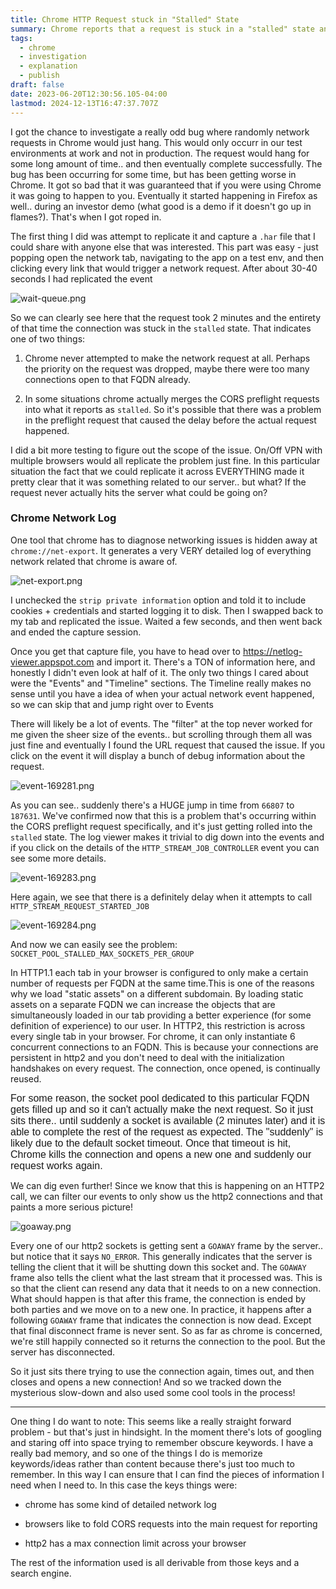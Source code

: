 ```yaml
---
title: Chrome HTTP Request stuck in "Stalled" State
summary: Chrome reports that a request is stuck in a "stalled" state and I try and figure out why
tags:
  - chrome
  - investigation
  - explanation
  - publish
draft: false
date: 2023-06-20T12:30:56.105-04:00
lastmod: 2024-12-13T16:47:37.707Z
---
```


I got the chance to investigate a really odd bug where randomly network requests in Chrome would just hang. This would only occurr in our test environments at work and not in production. The request would hang for some long amount of time.. and then eventually complete successfully. The bug has been occurring for some time, but has been getting worse in Chrome. It got so bad that it was guaranteed that if you were using Chrome it was going to happen to you. Eventually it started happening in Firefox as well.. during an investor demo (what good is a demo if it doesn't go up in flames?). That's when I got roped in.

The first thing I did was attempt to replicate it and capture a `.har` file that I could share with anyone else that was interested. This part was easy - just popping open the network tab, navigating to the app on a test env, and then clicking every link that would trigger a network request. After about 30-40 seconds I had replicated the event

![wait-queue.png](/wait-queue.png)

So we can clearly see here that the request took 2 minutes and the entirety of that time the connection was stuck in the `stalled` state. That indicates one of two things:

1. Chrome never attempted to make the network request at all. Perhaps the priority on the request was dropped, maybe there were too many connections open to that FQDN already.

2. In some situations chrome actually merges the CORS preflight requests into what it reports as `stalled`. So it's possible that there was a problem in the preflight request that caused the delay before the actual request happened.

I did a bit more testing to figure out the scope of the issue. On/Off VPN with multiple browsers would all replicate the problem just fine. In this particular situation the fact that we could replicate it across EVERYTHING made it pretty clear that it was something related to our server.. but what? If the request never actually hits the server what could be going on?

### Chrome Network Log

One tool that chrome has to diagnose networking issues is hidden away at `chrome://net-export`. It generates a very VERY detailed log of everything network related that chrome is aware of.

![net-export.png](/net-export.png)

I unchecked the `strip private information` option and told it to include cookies + credentials and started logging it to disk. Then I swapped back to my tab and replicated the issue. Waited a few seconds, and then went back and ended the capture session.

Once you get that capture file, you have to head over to https://netlog-viewer.appspot.com and import it. There's a TON of information here, and honestly I didn't even look at half of it. The only two things I cared about were the "Events" and "Timeline" sections. The Timeline really makes no sense until you have a idea of when your actual network event happened, so we can skip that and jump right over to Events

There will likely be a lot of events. The "filter" at the top never worked for me given the sheer size of the events.. but scrolling through them all was just fine and eventually I found the URL request that caused the issue. If you click on the event it will display a bunch of debug information about the request.

![event-169281.png](/event-169281.png)

As you can see.. suddenly there's a HUGE jump in time from `66807` to `187631`. We've confirmed now that this is a problem that's occurring within the CORS preflight request specifically, and it's just getting rolled into the `stalled` state. The log viewer makes it trivial to dig down into the events and if you click on the details of the `HTTP_STREAM_JOB_CONTROLLER` event you can see some more details.

![event-169283.png](/event-169283.png)

Here again, we see that there is a definitely delay when it attempts to call `HTTP_STREAM_REQUEST_STARTED_JOB`

![event-169284.png](/event-169284.png)

And now we can easily see the problem: `SOCKET_POOL_STALLED_MAX_SOCKETS_PER_GROUP`

In HTTP1.1 each tab in your browser is configured to only make a certain number of requests per FQDN at the same time.This is one of the reasons why we load "static assets" on a different subdomain. By loading static assets on a separate FQDN we can increase the objects that are simultaneously loaded in our tab providing a better experience (for some definition of experience) to our user. In HTTP2, this restriction is across every single tab in your browser. For chrome, it can only instantiate 6 concurrent connections to an FQDN. This is because your connections are persistent in http2 and you don't need to deal with the initialization handshakes on every request. The connection, once opened, is continually reused.

<span style="font-family: sans-serif; font-size: 16px; font-style: normal; font-variant-caps: normal;">For some reason, the socket pool dedicated to this particular FQDN gets filled up and so it can't actually make the next request. So it just sits there.. until suddenly a socket is available (2 minutes later) and it is able to complete the rest of the request as expected. The "suddenly" is likely due to the default socket timeout. Once that timeout is hit, Chrome kills the connection and opens a new one and suddenly our request works again.</span><br>

We can dig even further! Since we know that this is happening on an HTTP2 call, we can filter our events to only show us the http2 connections and that paints a more serious picture!

![goaway.png](/goaway.png)

Every one of our http2 sockets is getting sent a `GOAWAY` frame by the server.. but notice that it says `NO_ERROR`. This generally indicates that the server is telling the client that it will be shutting down this socket and. The `GOAWAY` frame also tells the client what the last stream that it processed was. This is so that the client can resend any data that it needs to on a new connection. What should happen is that after this frame, the connection is ended by both parties and we move on to a new one. In practice, it happens after a following `GOAWAY` frame that indicates the connection is now dead. Except that final disconnect frame is never sent. So as far as chrome is concerned, we're still happily connected so it returns the connection to the pool. But the server has disconnected.

So it just sits there trying to use the connection again, times out, and then closes and opens a new connection! And so we tracked down the mysterious slow-down and also used some cool tools in the process!

---

One thing I do want to note: This seems like a really straight forward problem - but that's just in hindsight. In the moment there's lots of googling and staring off into space trying to remember obscure keywords. I have a really bad memory, and so one of the things I do is memorize keywords/ideas rather than content because there's just too much to remember. In this way I can ensure that I can find the pieces of information I need when I need to. In this case the keys things were:

- chrome has some kind of detailed network log

- browsers like to fold CORS requests into the main request for reporting

- http2 has a max connection limit across your browser

The rest of the information used is all derivable from those keys and a search engine.
